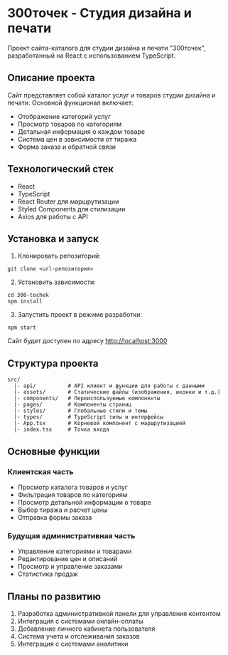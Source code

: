 # 300точек - Студия дизайна и печати

Проект сайта-каталога для студии дизайна и печати "300точек", разработанный на React с использованием TypeScript.

## Описание проекта

Сайт представляет собой каталог услуг и товаров студии дизайна и печати. Основной функционал включает:

- Отображение категорий услуг
- Просмотр товаров по категориям
- Детальная информация о каждом товаре
- Система цен в зависимости от тиража
- Форма заказа и обратной связи

## Технологический стек

- React
- TypeScript
- React Router для маршрутизации
- Styled Components для стилизации
- Axios для работы с API

## Установка и запуск

1. Клонировать репозиторий:
```
git clone <url-репозитория>
```

2. Установить зависимости:
```
cd 300-tochek
npm install
```

3. Запустить проект в режиме разработки:
```
npm start
```

Сайт будет доступен по адресу [http://localhost:3000](http://localhost:3000)

## Структура проекта

```
src/
  |- api/          # API клиент и функции для работы с данными
  |- assets/       # Статические файлы (изображения, иконки и т.д.)
  |- components/   # Переиспользуемые компоненты
  |- pages/        # Компоненты страниц
  |- styles/       # Глобальные стили и темы
  |- types/        # TypeScript типы и интерфейсы
  |- App.tsx       # Корневой компонент с маршрутизацией
  |- index.tsx     # Точка входа
```

## Основные функции

### Клиентская часть
- Просмотр каталога товаров и услуг
- Фильтрация товаров по категориям
- Просмотр детальной информации о товаре
- Выбор тиража и расчет цены
- Отправка формы заказа

### Будущая административная часть
- Управление категориями и товарами
- Редактирование цен и описаний
- Просмотр и управление заказами
- Статистика продаж

## Планы по развитию

1. Разработка административной панели для управления контентом
2. Интеграция с системами онлайн-оплаты
3. Добавление личного кабинета пользователя
4. Система учета и отслеживания заказов
5. Интеграция с системами аналитики
